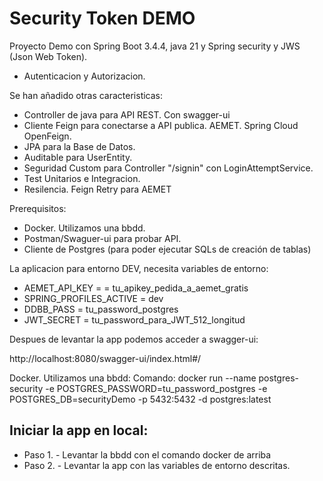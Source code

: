 Security Token DEMO
===================================

Proyecto Demo con Spring Boot 3.4.4, java 21 y Spring security y JWS (Json Web Token).
- Autenticacion y Autorizacion.

Se han añadido otras caracteristicas:
- Controller de java para API REST. Con swagger-ui
- Cliente Feign para conectarse a API publica. AEMET. Spring Cloud OpenFeign.
- JPA para la Base de Datos.
- Auditable para UserEntity.
- Seguridad Custom para Controller "/signin" con LoginAttemptService.
- Test Unitarios e Integracion.
- Resilencia. Feign Retry para AEMET


Prerequisitos:
- Docker. Utilizamos una bbdd.
- Postman/Swaguer-ui para probar API.
- Cliente de Postgres (para poder ejecutar SQLs de creación de tablas)

La aplicacion para entorno DEV, necesita variables de entorno:
- AEMET_API_KEY = = tu_apikey_pedida_a_aemet_gratis
- SPRING_PROFILES_ACTIVE = dev
- DDBB_PASS = tu_password_postgres
- JWT_SECRET = tu_password_para_JWT_512_longitud

Despues de levantar la app podemos acceder a swagger-ui:

http://localhost:8080/swagger-ui/index.html#/

Docker. Utilizamos una bbdd: Comando:
docker run --name postgres-security -e POSTGRES_PASSWORD=tu_password_postgres -e POSTGRES_DB=securityDemo
-p 5432:5432 -d postgres:latest

Iniciar la app en local:
------------------------
- Paso 1. - Levantar la bbdd con el comando docker de arriba
- Paso 2. - Levantar la app con las variables de entorno descritas.

